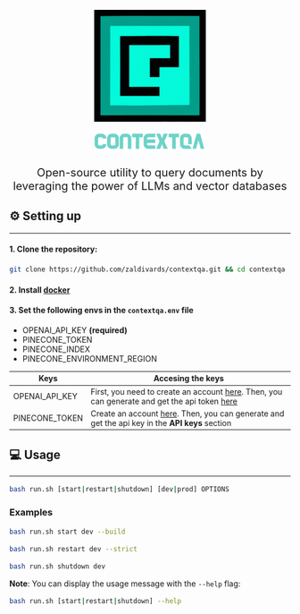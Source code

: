 <p  align="center">
   <img src="static/logo.png" width="200px" alt="SuperAGI logo" />
</p>
<p  align="center">
   <img src="static/title.png" width="200px" alt="SuperAGI logo" />
</p>

<p align="center" style="font-size: 20px">Open-source utility to query documents by leveraging the power of LLMs and vector databases</p>

## ⚙️ Setting up

---

#### 1. Clone the repository:

```bash
git clone https://github.com/zaldivards/contextqa.git && cd contextqa
```

#### 2. Install [docker](https://docs.docker.com/engine/install/)

#### 3. Set the following envs in the `contextqa.env` file

- OPENAI_API_KEY  **(required)**
- PINECONE_TOKEN
- PINECONE_INDEX
- PINECONE_ENVIRONMENT_REGION



| Keys           | Accesing the keys                                                                                                                                                                                                                                                                                                                                                                 |
| ---------------- | ----------------------------------------------------------------------------------------------------------------------------------------------------------------------------------------------------------------------------------------------------------------------------------------------------------------------------------------------------------------------------------- |
| OPENAI_API_KEY | First, you need to create an account [here](https://auth0.openai.com/u/signup/identifier?state=hKFo2SBMLTJkWUFpa2dVWlBrTDdrTjdxbEp2ZGt6RmZBakdvbKFur3VuaXZlcnNhbC1sb2dpbqN0aWTZIEhleHE1SGYzQkdpMjhDM3d3dnFVZERmamF6TVpTMEpGo2NpZNkgRFJpdnNubTJNdTQyVDNLT3BxZHR3QjNOWXZpSFl6d0Q). Then, you can generate and get the api token [here](https://platform.openai.com/account/api-keys) |
| PINECONE_TOKEN | Create an account [here](https://www.pinecone.io/). Then, you can generate and get the api key in the **API keys** section                                                                                                                                                                                                                                                                   |

## 💻 Usage

---

```bash
bash run.sh [start|restart|shutdown] [dev|prod] OPTIONS
```

### Examples

```bash
bash run.sh start dev --build
```

```bash
bash run.sh restart dev --strict
```

```bash
bash run.sh shutdown dev
```

**Note**: You can display the usage message with the `--help` flag:

```bash
bash run.sh [start|restart|shutdown] --help
```
